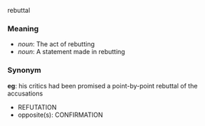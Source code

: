 rebuttal
### Meaning
+ _noun_: The act of rebutting
+ _noun_: A statement made in rebutting

### Synonym

__eg__: his critics had been promised a point-by-point rebuttal of the accusations

+ REFUTATION
+ opposite(s): CONFIRMATION


